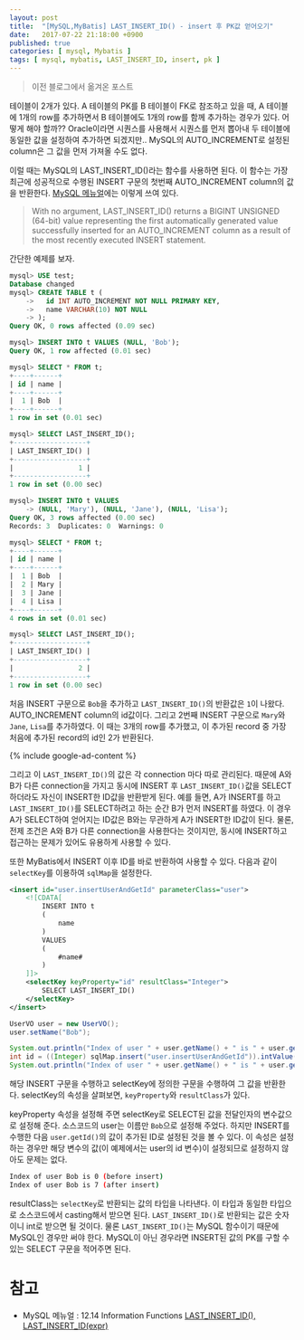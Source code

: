 ```yaml
---
layout: post
title:  "[MySQL,MyBatis] LAST_INSERT_ID() - insert 후 PK값 얻어오기"
date:   2017-07-22 21:18:00 +0900
published: true
categories: [ mysql, Mybatis ]
tags: [ mysql, mybatis, LAST_INSERT_ID, insert, pk ]
---
```


> 이전 블로그에서 옮겨온 포스트

테이블이 2개가 있다. A 테이블의 PK를 B 테이블이 FK로 참조하고 있을 때, A 테이블에 1개의 row를 추가하면서 B 테이블에도 1개의 row를 함께 추가하는 경우가 있다. 어떻게 해야 할까?? Oracle이라면 시퀀스를 사용해서 시퀀스를 먼저 뽑아내 두 테이블에 동일한 값을 설정하여 추가하면 되겠지만.. MySQL의 AUTO_INCREMENT로 설정된 column은 그 값을 먼저 가져올 수도 없다.

이럴 때는 MySQL의 LAST_INSERT_ID()라는 함수를 사용하면 된다. 이 함수는 가장 최근에 성공적으로 수행된 INSERT 구문의 첫번째 AUTO_INCREMENT column의 값을 반환한다. [MySQL 메뉴얼](https://dev.mysql.com/doc/refman/5.7/en/information-functions.html#function_last-insert-id)에는 이렇게 쓰여 있다.

> With no argument, LAST_INSERT_ID() returns a BIGINT UNSIGNED (64-bit) value representing the first automatically generated value successfully inserted for an AUTO_INCREMENT column as a result of the most recently executed INSERT statement.

간단한 예제를 보자.

```sql
mysql> USE test;
Database changed
mysql> CREATE TABLE t (
    ->   id INT AUTO_INCREMENT NOT NULL PRIMARY KEY,
    ->   name VARCHAR(10) NOT NULL
    -> );
Query OK, 0 rows affected (0.09 sec)

mysql> INSERT INTO t VALUES (NULL, 'Bob');
Query OK, 1 row affected (0.01 sec)

mysql> SELECT * FROM t;
+----+------+
| id | name |
+----+------+
|  1 | Bob  |
+----+------+
1 row in set (0.01 sec)

mysql> SELECT LAST_INSERT_ID();
+------------------+
| LAST_INSERT_ID() |
+------------------+
|                1 |
+------------------+
1 row in set (0.00 sec)

mysql> INSERT INTO t VALUES
    -> (NULL, 'Mary'), (NULL, 'Jane'), (NULL, 'Lisa');
Query OK, 3 rows affected (0.00 sec)
Records: 3  Duplicates: 0  Warnings: 0

mysql> SELECT * FROM t;
+----+------+
| id | name |
+----+------+
|  1 | Bob  |
|  2 | Mary |
|  3 | Jane |
|  4 | Lisa |
+----+------+
4 rows in set (0.01 sec)

mysql> SELECT LAST_INSERT_ID();
+------------------+
| LAST_INSERT_ID() |
+------------------+
|                2 |
+------------------+
1 row in set (0.00 sec)
```

처음 INSERT 구문으로 `Bob`을 추가하고 `LAST_INSERT_ID()`의 반환값은 `1`이 나왔다. AUTO_INCREMENT column의 id값이다. 그리고 2번째 INSERT 구문으로 `Mary`와 `Jane`, `Lisa`를 추가하였다. 이 때는 3개의 row를 추가했고, 이 추가된 record 중 가장 처음에 추가된 record의 id인 2가 반환된다.

{% include google-ad-content %}

그리고 이 `LAST_INSERT_ID()`의 값은 각 connection 마다 따로 관리된다. 때문에 A와 B가 다른 connection을 가지고 동시에 INSERT 후 `LAST_INSERT_ID()`값을 SELECT하더라도 자신이 INSERT한 ID값을 반환받게 된다. 예를 들면, A가 INSERT를 하고 `LAST_INSERT_ID()`를 SELECT하려고 하는 순간 B가 먼저 INSERT를 하였다. 이 경우 A가 SELECT하여 얻어지는 ID값은 B와는 무관하게 A가 INSERT한 ID값이 된다. 물론, 전제 조건은 A와 B가 다른 connection을 사용한다는 것이지만, 동시에 INSERT하고 접근하는 문제가 있어도 유용하게 사용할 수 있다.

또한 MyBatis에서 INSERT 이후 ID를 바로 반환하여 사용할 수 있다. 다음과 같이 `selectKey`를 이용하여 `sqlMap`을 설정한다.
```xml
<insert id="user.insertUserAndGetId" parameterClass="user">
    <![CDATA[
        INSERT INTO t
        (
            name
        )
        VALUES
        (
            #name#
        )
    ]]>
    <selectKey keyProperty="id" resultClass="Integer">
        SELECT LAST_INSERT_ID()
    </selectKey>
</insert>
```

```java
UserVO user = new UserVO();
user.setName("Bob");

System.out.println("Index of user " + user.getName() + " is " + user.getId() + " (before insert)");
int id = ((Integer) sqlMap.insert("user.insertUserAndGetId")).intValue();
System.out.println("Index of user " + user.getName() + " is " + user.getId() + " (after insert)");
```

해당 INSERT 구문을 수행하고 selectKey에 정의한 구문을 수행하여 그 값을 반환한다. selectKey의 속성을 살펴보면, `keyProperty`와 `resultClass`가 있다.

keyProperty 속성을 설정해 주면 selectKey로 SELECT된 값을 전달인자의 변수값으로 설정해 준다. 소스코드의 user는 이름만 `Bob`으로 설정해 주었다. 하지만 INSERT를 수행한 다음 `user.getId()`의 값이 추가된 ID로 설정된 것을 볼 수 있다. 이 속성은 설정하는 경우만 해당 변수의 값(이 예제에서는 user의 id 변수)이 설정되므로 설정하지 않아도 문제는 없다.

```bash
Index of user Bob is 0 (before insert)
Index of user Bob is 7 (after insert)
```

resultClass는 `selectKey`로 반환되는 값의 타입을 나타낸다. 이 타입과 동일한 타입으로 소스코드에서 casting해서 받으면 된다. `LAST_INSERT_ID()`로 반환되는 값은 숫자이니 int로 받으면 될 것이다. 물론 `LAST_INSERT_ID()`는 MySQL 함수이기 때문에 MySQL인 경우만 써야 한다. MySQL이 아닌 경우라면 INSERT된 값의 PK를 구할 수 있는 SELECT 구문을 적어주면 된다.

# 참고

- MySQL 메뉴얼 : 12.14 Information Functions [LAST_INSERT_ID(), LAST_INSERT_ID(expr)](https://dev.mysql.com/doc/refman/5.7/en/information-functions.html#function_last-insert-id)
